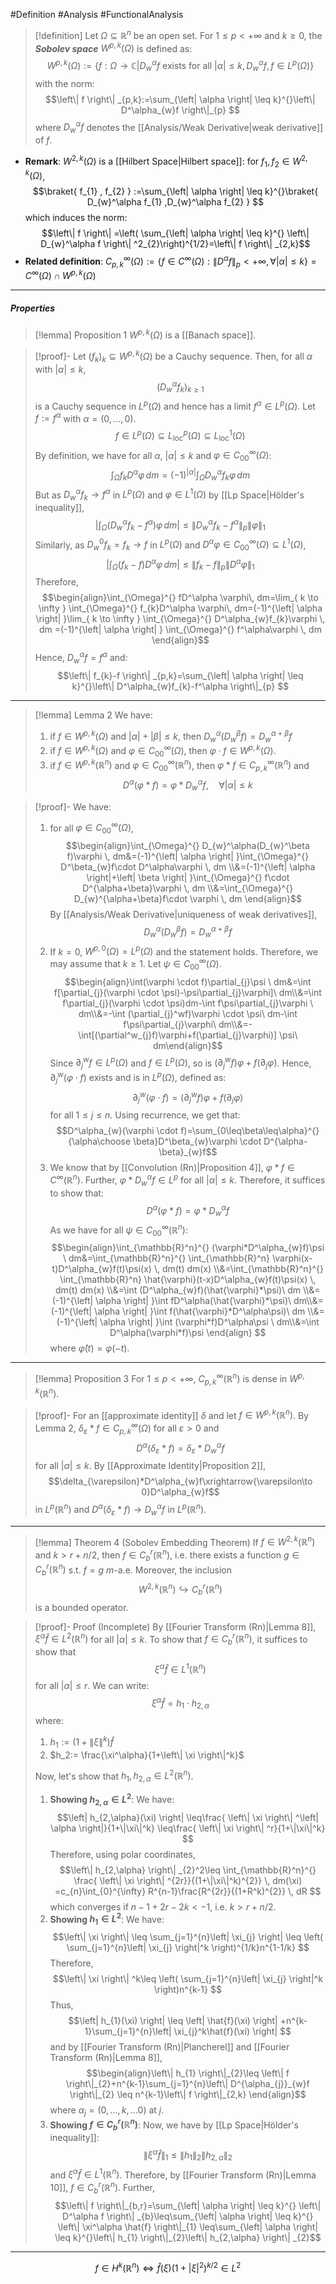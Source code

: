 #Definition #Analysis #FunctionalAnalysis 

> [!definition]
> Let $\Omega \subseteq \mathbb{R}^n$ be an open set. For $1\leq p<+\infty$ and $k\geq 0$, the ***Sobolev space*** $W^{p,k}(\Omega)$ is defined as: $$W^{p,k}(\Omega):=\{ f:\Omega\to \mathbb{C}|D_{w}^\alpha f\text{ exists for all }\left| \alpha \right|\leq k, D_{w}^\alpha f,f\in L^p(\Omega)  \}$$ with the norm: $$\left\| f \right\| _{p,k}:=\sum_{\left| \alpha \right| \leq k}^{}\left\| D^\alpha_{w}f \right\|_{p} $$where $D^\alpha_{w}f$ denotes the [[Analysis/Weak Derivative|weak derivative]] of $f$. 
- **Remark**: $W^{2,k}(\Omega)$ is a [[Hilbert Space|Hilbert space]]: for $f_{1},f_{2}\in W^{2,k}(\Omega)$, $$\braket{ f_{1} , f_{2} } :=\sum_{\left| \alpha \right| \leq k}^{}\braket{ D_{w}^\alpha f_{1} ,D_{w}^\alpha f_{2}  } $$which induces the norm: $$\left\| f \right\| =\left( \sum_{\left| \alpha \right| \leq k}^{} \left\| D_{w}^\alpha f \right\| ^2_{2}\right)^{1/2}=\left\| f \right\| _{2,k}$$
- **Related definition**: $C_{p,k}^\infty(\Omega):=\{ f\in C^\infty(\Omega):\left\| D^\alpha f \right\|_{p}<+\infty, \forall \left| \alpha \right|\leq k \}=C^\infty(\Omega)\cap W^{p,k}(\Omega)$
---
##### Properties
> [!lemma] Proposition 1
> $W^{p,k}(\Omega)$ is a [[Banach space]]. 

> [!proof]-
> Let $(f_{k})_{k}\subseteq W^{p,k}(\Omega)$ be a Cauchy sequence. Then, for all $\alpha$ with $\left| \alpha \right|\leq k$, $$(D^\alpha_{w}f_{k})_{k\geq 1}$$is a Cauchy sequence in $L^p(\Omega)$ and hence has a limit $f^\alpha\in L^p(\Omega)$. Let $f:=f^\alpha$ with $\alpha=(0,\dots,0)$. $$f\in L^p(\Omega)\subseteq L^p_{\text{loc}}(\Omega)\subseteq L^1_{\text{loc}}(\Omega)$$By definition, we have for all $\alpha$, $\left| \alpha \right|\leq k$ and $\varphi\in C_{00}^\infty(\Omega)$: $$\int_{\Omega}^{}  f_{k}D^\alpha \varphi\, dm=(-1)^{\left| \alpha \right| }\int_{\Omega}^{} D^\alpha_{w}f_{k}\varphi \, dm  $$But as $D_{w}^\alpha f_{k}\to f^\alpha$ in $L^p(\Omega)$ and $\varphi\in L^1(\Omega)$ by [[Lp Space|Hölder's inequality]],$$\left| \int_{\Omega}^{} (D^\alpha_{w}f_{k}-f^\alpha)\varphi \, dm  \right| \leq \left\| D^\alpha_{w}f_{k}-f^\alpha \right\| _{p}\left\| \varphi \right\| _{1}$$ Similarly, as $D^0_{w}f_{k}=f_{k}\to f$ in $L^p(\Omega)$ and $D^\alpha\varphi\in C^\infty_{00}(\Omega)\subseteq L^1(\Omega)$, $$\left|  \int_{\Omega}^{} (f_{k}-f)D^\alpha\varphi \, dm \right|\leq \left\| f_{k}-f \right\| _{p}\left\| D^\alpha\varphi \right\|_{1}  $$
> Therefore, $$\begin{align}\int_{\Omega}^{}  fD^\alpha \varphi\, dm=\lim_{ k \to \infty } \int_{\Omega}^{}  f_{k}D^\alpha \varphi\, dm=(-1)^{\left| \alpha \right| }\lim_{ k \to \infty } \int_{\Omega}^{} D^\alpha_{w}f_{k}\varphi \, dm =(-1)^{\left| \alpha \right| } \int_{\Omega}^{} f^\alpha\varphi \, dm \end{align}$$
> Hence, $D^\alpha_{w}f=f^\alpha$ and: $$\left\| f_{k}-f \right\| _{p,k}=\sum_{\left| \alpha \right| \leq k}^{}\left\| D^\alpha_{w}f_{k}-f^\alpha \right\|_{p} $$
---
> [!lemma] Lemma 2
> We have:
> 1. if $f\in W^{p,k}(\Omega)$ and $\left| \alpha \right|+\left| \beta \right|\leq k$, then $D_{w}^\alpha(D_{w}^\beta f)=D_{w}^{\alpha+\beta}f$
> 2. if $f\in W^{p,k}(\Omega)$ and $\varphi\in C_{00}^\infty(\Omega)$, then $\varphi \cdot f\in W^{p,k}(\Omega)$.
> 3. if $f\in W^{p,k}(\mathbb{R}^n)$ and $\varphi\in C_{00}^\infty(\mathbb{R}^n)$, then $\varphi * f\in C_{p,k}^\infty(\mathbb{R}^n)$ and $$D^\alpha(\varphi * f)=\varphi*D^\alpha_{w}f,\quad \forall \left| \alpha \right| \leq k$$

> [!proof]-
> We have: 
> 1. for all $\varphi\in C_{00}^\infty(\Omega)$, $$\begin{align}\int_{\Omega}^{} D_{w}^\alpha(D_{w}^\beta f)\varphi \, dm&=(-1)^{\left| \alpha \right| }\int_{\Omega}^{} D^\beta_{w}f\cdot D^\alpha\varphi \, dm \\&=(-1)^{\left| \alpha \right|+\left| \beta \right|  }\int_{\Omega}^{} f\cdot D^{\alpha+\beta}\varphi \, dm \\&=\int_{\Omega}^{} D_{w}^{\alpha+\beta}f\cdot \varphi \, dm \end{align}$$By [[Analysis/Weak Derivative|uniqueness of weak derivatives]], $$D_{w}^\alpha(D_{w}^\beta f)=D_{w}^{\alpha+\beta}f$$
> 2. If $k=0$, $W^{p,0}(\Omega)=L^p(\Omega)$ and the statement holds. Therefore, we may assume that $k\geq 1$. Let $\psi\in C_{00}^\infty(\Omega)$.$$\begin{align}\int(\varphi \cdot f)\partial_{j}\psi \ dm&=\int f[\partial_{j}(\varphi \cdot \psi)-\psi\partial_{j}\varphi]\ dm\\&=\int f\partial_{j}(\varphi \cdot \psi)dm-\int f\psi\partial_{j}\varphi \ dm\\&=-\int (\partial_{j}^wf)\varphi \cdot \psi\ dm-\int f\psi\partial_{j}\varphi\ dm\\&=-\int[(\partial^w_{j}f)\varphi+f(\partial_{j}\varphi)] \psi\ dm\end{align}$$Since $\partial^w_{j}f\in L^p(\Omega)$ and $f\in L^p(\Omega)$, so is $(\partial^w_{j}f)\varphi+f(\partial_{j}\varphi)$. Hence, $\partial^w_{j}(\varphi \cdot f)$ exists and is in $L^p(\Omega)$, defined as:
> 	$$\partial^w_{j}(\varphi \cdot f)=(\partial^w_{j}f)\varphi+f(\partial_{j}\varphi)$$for all $1\leq j\leq n$. Using recurrence, we get that: $$D^\alpha_{w}(\varphi \cdot f)=\sum_{0\leq\beta\leq\alpha}^{}{\alpha\choose \beta}D^\beta_{w}\varphi \cdot D^{\alpha-\beta}_{w}f$$
> 3. We know that by [[Convolution (Rn)|Proposition 4]], $\varphi*f\in C^\infty(\mathbb{R}^n)$. Further, $\varphi*D^\alpha_{w}f\in L^p$ for all $|\alpha|\leq k$. Therefore, it suffices to show that: $$D^\alpha(\varphi*f)=\varphi*D^\alpha_{w}f$$As we have for all $\psi\in C^{\infty}_{00}(\mathbb{R}^n)$: $$\begin{align}\int_{\mathbb{R}^n}^{} (\varphi*D^\alpha_{w}f)\psi \ dm&=\int_{\mathbb{R}^n}^{} \int_{\mathbb{R}^n} \varphi(x-t)D^\alpha_{w}f(t)\psi(x)  \, dm(t) dm(x) \\&=\int_{\mathbb{R}^n}^{} \int_{\mathbb{R}^n} \hat{\varphi}(t-x)D^\alpha_{w}f(t)\psi(x)  \, dm(t) dm(x) \\&=\int (D^\alpha_{w}f)(\hat{\varphi}*\psi)\ dm \\&= (-1)^{\left| \alpha \right| }\int fD^\alpha(\hat{\varphi}*\psi)\ dm\\&= (-1)^{\left| \alpha \right| }\int f(\hat{\varphi}*D^\alpha\psi)\ dm   \\&= (-1)^{\left| \alpha \right| }\int (\varphi*f)D^\alpha\psi \ dm\\&=\int D^\alpha(\varphi*f)\psi  \end{align} $$where $\hat{\varphi}(t)=\varphi(-t)$.
---
> [!lemma] Proposition 3
> For $1\leq p<+\infty$, $C^\infty_{p,k}(\mathbb{R}^n)$ is dense in $W^{p,k}(\mathbb{R}^n)$. 

> [!proof]-
> For an [[approximate identity]] $\delta$ and let $f\in W^{p,k}(\mathbb{R}^n)$. By Lemma 2, $\delta_{\varepsilon}*f\in C^\infty_{p,k}(\Omega)$ for all $\varepsilon>0$ and $$D^\alpha(\delta_{\varepsilon}*f)=\delta_{\varepsilon}*D^\alpha_{w}f$$for all $\left| \alpha \right|\leq k$. By [[Approximate Identity|Proposition 2]], $$\delta_{\varepsilon}*D^\alpha_{w}f\xrightarrow{\varepsilon\to 0}D^\alpha_{w}f$$in $L^p(\mathbb{R}^n)$ and $D^\alpha(\delta_{\varepsilon}*f)\to D^\alpha_{w}f$ in $L^p(\mathbb{R}^n)$.
---
> [!lemma] Theorem 4 (Sobolev Embedding Theorem)
> If $f\in W^{2,k}(\mathbb{R}^n)$ and $k>r + n / 2$, then $f\in C^r_{b}(\mathbb{R}^n)$, i.e. there exists a function $g\in C^r_{b}(\mathbb{R}^n)$ s.t. $f=g$ $m$-a.e. Moreover, the inclusion $$W^{2,k}(\mathbb{R}^n)\hookrightarrow C^r_{b}(\mathbb{R}^n)$$ is a bounded operator.

> [!proof]- Proof (Incomplete)
> By [[Fourier Transform (Rn)|Lemma 8]], $\xi^\alpha \hat{f}\in L^2(\mathbb{R}^n)$ for all $\left| \alpha \right|\leq k$. To show that $f\in C^r_{b}(\mathbb{R}^n)$, it suffices to show that $$\xi^\alpha \hat{f}\in L^1(\mathbb{R}^n)$$for all $\left| \alpha \right|\leq r$. We can write: $$\xi^\alpha \hat{f}=h_{1}\cdot h_{2,\alpha}$$ where:
> 1. $h_{1}:=(1+\left\| \xi \right\|^k)\hat{f}$
> 2. $h_2:= \frac{\xi^\alpha}{1+\left\| \xi \right\|^k}$
> 
> Now, let's show that $h_{1}, h_{2,\alpha}\in L^2(\mathbb{R}^n)$. 
> 1. **Showing $h_{2,\alpha}\in L^2$**:
>    We have: $$\left| h_{2,\alpha}(\xi) \right| \leq\frac{ \left\| \xi \right\| ^\left| \alpha \right|}{1+\|\xi\|^k} \leq\frac{ \left\| \xi \right\| ^r}{1+\|\xi\|^k} $$Therefore, using polar coordinates, $$\left\| h_{2,\alpha} \right\| _{2}^2\leq \int_{\mathbb{R}^n}^{} \frac{ \left\| \xi \right\| ^{2r}}{(1+\|\xi\|^k)^{2}} \, dm(\xi) =c_{n}\int_{0}^{\infty} R^{n-1}\frac{R^{2r}}{(1+R^k)^{2}} \, dR $$which converges if $n-1+2r-2k<-1$, i.e. $k>r+n /2$.
>  2. **Showing $h_{1}\in L^2$**:
>    We have: $$\left\| \xi \right\| \leq \sum_{j=1}^{n}\left| \xi_{j} \right| \leq \left( \sum_{j=1}^{n}\left| \xi_{j} \right|^k  \right)^{1/k}n^{1-1/k} $$Therefore, $$\left\| \xi \right\| ^k\leq \left( \sum_{j=1}^{n}\left| \xi_{j} \right|^k  \right)n^{k-1} $$Thus, $$\left| h_{1}(\xi) \right| \leq \left| \hat{f}(\xi) \right| +n^{k-1}\sum_{j=1}^{n}\left| \xi_{j}^k\hat{f}(\xi) \right| $$and by [[Fourier Transform (Rn)|Plancherel]] and [[Fourier Transform (Rn)|Lemma 8]], $$\begin{align}\left\| h_{1} \right\|_{2}\leq \left\| f \right\|_{2}+n^{k-1}\sum_{j=1}^{n}\left\| D^{\alpha_{j}}_{w}f \right\|_{2}  \leq n^{k-1}\left\| f \right\|_{2,k} \end{align}$$where $\alpha_{j}=(0,\dots,k ,\dots0)$ at $j$.
> 3. **Showing $f\in C^r_{b}(\mathbb{R}^n)$**:
>    Now, we have by [[Lp Space|Hölder's inequality]]: $$\left\| \xi^\alpha \hat{f} \right\|_{1}\leq \left\| h_{1} \right\| _{2}\left\| h_{2,\alpha} \right\| _{2} $$and $\xi^\alpha \hat{f}\in L^1(\mathbb{R}^n)$. Therefore, by [[Fourier Transform (Rn)|Lemma 10]], $f\in C^r_{b}(\mathbb{R}^n)$. Further, $$\left\| f \right\|_{b,r}=\sum_{\left| \alpha \right| \leq k}^{} \left\| D^\alpha f \right\| _{b}\leq\sum_{\left| \alpha \right| \leq k}^{} \left\| \xi^\alpha \hat{f} \right\|_{1} \leq\sum_{\left| \alpha \right| \leq k}^{}\left\| h_{1} \right\|_{2}\left\| h_{2,\alpha} \right\| _{2}$$
---
$$f\in H^{k}(\mathbb{R}^n)\iff \hat{f}(\xi)(1+\left| \xi \right| ^{2})^{k/2}\in L^{2}$$